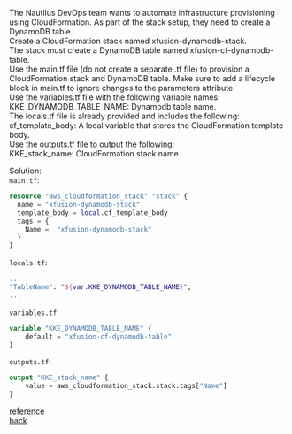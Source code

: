 The Nautilus DevOps team wants to automate infrastructure provisioning using CloudFormation. As part of the stack setup, they need to create a DynamoDB table.  
    Create a CloudFormation stack named xfusion-dynamodb-stack.  
    The stack must create a DynamoDB table named xfusion-cf-dynamodb-table.  
    Use the main.tf file (do not create a separate .tf file) to provision a CloudFormation stack and DynamoDB table. Make sure to add a lifecycle block in main.tf to ignore changes to the parameters attribute.  
    Use the variables.tf file with the following variable names:  
        KKE_DYNAMODB_TABLE_NAME: Dynamodb table name.  
    The locals.tf file is already provided and includes the following:  
        cf_template_body: A local variable that stores the CloudFormation template body.  
    Use the outputs.tf file to output the following:  
        KKE_stack_name: CloudFormation stack name  


Solution:  
`main.tf`:
```terraform
resource "aws_cloudformation_stack" "stack" {
  name = "xfusion-dynamodb-stack"
  template_body = local.cf_template_body
  tags = {
    Name =  "xfusion-dynamodb-stack"
  }
}
```
`locals.tf`:  
```terraform
...
"TableName": "${var.KKE_DYNAMODB_TABLE_NAME}",
...
```
`variables.tf`:
```terraform
variable "KKE_DYNAMODB_TABLE_NAME" {
    default = "xfusion-cf-dynamodb-table"
}
```
`outputs.tf`:
```terraform
output "KKE_stack_name" {
    value = aws_cloudformation_stack.stack.tags["Name"]
}
```
[reference](https://registry.terraform.io/providers/hashicorp/aws/latest/docs/resources/cloudformation_stack#attribute-reference)  
[back](https://github.com/MederD/Kodekloud-Engineer-Tasks/tree/main)  
